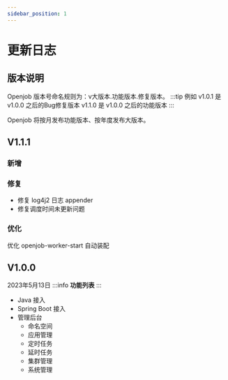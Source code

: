 ```yaml
---
sidebar_position: 1
---
```


# 更新日志
## 版本说明
Openjob 版本号命名规则为：v大版本.功能版本.修复版本。
:::tip 例如
v1.0.1 是 v1.0.0 之后的Bug修复版本 v1.1.0 是 v1.0.0 之后的功能版本
:::

Openjob 将按月发布功能版本、按年度发布大版本。

## V1.1.1

### 新增

### 修复
- 修复 log4j2 日志 appender
- 修复调度时间未更新问题

### 优化
优化 openjob-worker-start 自动装配


## V1.0.0
2023年5月13日
:::info
**功能列表**
:::
- Java 接入
- Spring Boot 接入
- 管理后台
  - 命名空间
  - 应用管理
  - 定时任务
  - 延时任务
  - 集群管理
  - 系统管理